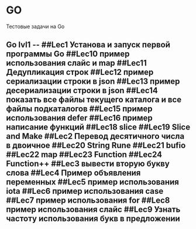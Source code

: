 # GO

Тестовые задачи на Go

Go lvl1 --
##Lec1 Установа и запуск первой программы Go
##Lec10 пример использования слайс и map
##Lec11 Дедупликация строк
##Lec12 пример сериализации строки в json
##Lec13 пример десериализации строки в json
##Lec14 показать все файлы текущего каталога и все файлы подкаталогов
##Lec15 пример использования defer
##Lec16 пример написание функций
##Lec18 slice
##Lec19 Slice and Make
##Lec2 Перевод десятичного числа в двоичное
##Lec20 String Rune
##Lec21 bufio
##Lec22 map
##Lec23 Function
##Lec24 Function++
##Lec3 вывести вторую букву слова
##Lec4 Пример объявления переменных
##Lec5 пример использования iota
##Lec6 пример использования case
##Lec7 пример использования for
##Lec8 пример использования слайс
##Lec9 Узнать частоту использования букв в предложении
--